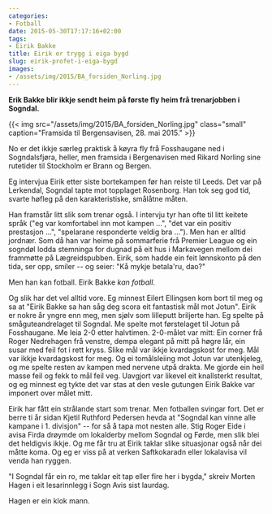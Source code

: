 ```yaml
---
categories:
- Fotball
date: 2015-05-30T17:17:16+02:00
tags:
- Eirik Bakke
title: Eirik er trygg i eiga bygd
slug: eirik-profet-i-eiga-bygd
images:
- /assets/img/2015/BA_forsiden_Norling.jpg
---
```


**Erik Bakke blir ikkje sendt heim på første fly heim frå trenarjobben i Sogndal.**

<!--more-->

{{< img src="/assets/img/2015/BA_forsiden_Norling.jpg" class="small" caption="Framsida til Bergensavisen, 28. mai 2015." >}}

No er det ikkje særleg praktisk å køyra fly frå Fosshaugane ned i Sogndalsfjøra, heller, men framsida i Bergenavisen med Rikard Norling sine rutetider til Stockholm er Brann og Bergen.

Eg intervjua Eirik etter siste bortekampen før han reiste til Leeds. Det var på Lerkendal, Sogndal tapte mot topplaget Rosenborg. Han tok seg god tid, svarte høfleg på den karakteristiske, smålåtne måten.

Han framstår litt slik som trenar også. I intervju tyr han ofte til litt keitete språk ("eg var komfortabel inn mot kampen ...", "det var ein positiv prestasjon ...", "spelarane responderte veldig bra ..."). Men han er alltid jordnær. Som då han var heime på sommarferie frå Premier League og ein sogndøl lodda stemninga for dugnad på eit hus i Markavegen mellom dei frammøtte på Lægreidspubben. Eirik, som hadde ein feit lønnskonto på den tida, ser opp, smiler -- og seier: "Kå mykje betala'ru, dao?"

Men han kan fotball. Eirik Bakke *kan fotball*.

Og slik har det vel alltid vore. Eg minnest Eilert Ellingsen kom bort til meg og sa at "Eirik Bakke sa han såg deg scora eit fantastisk mål mot Jotun". Eirik er nokre år yngre enn meg, men sjølv som lilleputt briljerte han. Eg spelte på småguteandrelaget til Sogndal. Me spelte mot førstelaget til Jotun på Fosshaugane. Me leia 2-0 etter halvtimen. 2-0-målet var mitt: Ein corner frå Roger Nedrehagen frå venstre, dempa elegant på mitt på høgre lår, ein susar med feil fot i rett kryss. Slike mål var ikkje kvardagskost for meg. Mål var ikkje kvardagskost for meg. Og ei tomålsleiing mot Jotun var utenkjeleg, og me spelte resten av kampen med nervene utpå drakta. Me gjorde ein heil masse feil og fekk to mål feil veg. Uavgjort var likevel eit knallsterkt resultat, og eg minnest eg tykte det var stas at den vesle gutungen Eirik Bakke var imponert over målet mitt.

Eirik har fått ein strålande start som trenar. Men fotballen svingar fort. Det er berre ti år sidan Kjetil Ruthford Pedersen hevda at "Sogndal kan vinne alle kampane i 1. divisjon" -- for så å tapa mot nesten alle. Stig Roger Eide i avisa Firda drøymde om lokalderby mellom Sogndal og Førde, men slik blei det heldigvis ikkje. Og me får tru at Eirik taklar slike situasjonar også når dei måtte koma. Og eg er viss på at verken Saftkokaradn eller lokalavisa vil venda han ryggen.

"I Sogndal får ein ro, me taklar eit tap eller fire her i bygda," skreiv Morten Hagen i eit lesarinnlegg i Sogn Avis sist laurdag.

Hagen er ein klok mann.
